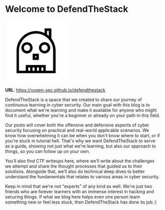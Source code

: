 # Welcome to DefendTheStack

![Logo of DefendTheStack.](/assets/images/logo.svg)

**URL**: https://yugen-sec.github.io/defendthestack

DefendTheStack is a space that we created to share our journey of continuous learning in cyber security. Our main goal with this blog is to document what we're learning and make it available for anyone who might find it useful, whether you're a beginner or already on your path in this field.

Our posts will cover both the offensive and defensive aspects of cyber security focusing on practical and real-world applicable scenarios. We know how overwhelming it can be when you don't know where to start, or if you're stuck in tutorial hell. That's why we want DefendTheStack to serve as a guide, showing not just what we're learning, but also our approach to things, so you can follow up on your own.

You’ll also find CTF writeups here, where we’ll write about the challenges we attempt and share the thought processes that guided us to their solutions. Alongside that, we’ll also do technical deep dives to better understand the fundamentals that relates to various areas in cyber security.

Keep in mind that we're not "experts" of any kind as well. We're just two friends who are forever learners with an immense interest in hacking and securing things. If what we blog here helps even one person learn something new or feel less stuck, then DefendTheStack has done its job.:)